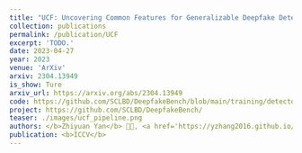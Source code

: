 ```yaml
---
title: "UCF: Uncovering Common Features for Generalizable Deepfake Detection"
collection: publications
permalink: /publication/UCF
excerpt: 'TODO.'
date: 2023-04-27
year: 2023
venue: 'ArXiv'
arxiv: 2304.13949
is_show: Ture
arxiv_url: https://arxiv.org/abs/2304.13949
code: https://github.com/SCLBD/DeepfakeBench/blob/main/training/detectors/ucf_detector.py
project: https://github.com/SCLBD/DeepfakeBench/
teaser: ./images/ucf_pipeline.png
authors: </b>Zhiyuan Yan</b> 🧑‍💻, <a href='https://yzhang2016.github.io/'>Yong Zhang 🧑‍💻</a>, <a href='https://sites.google.com/site/yanbofan0124/'>Yanbo Fan</a>, and <a href='https://sites.google.com/site/baoyuanwu2015/'>Baoyuan Wu 📮</a>
publication: <b>ICCV</b>
---
```


<!-- [Download paper here](https://arxiv.org/pdf/2304.13949.pdf) -->
